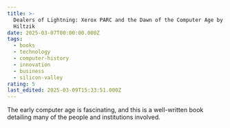 ```yaml
---
title: >-
  Dealers of Lightning: Xerox PARC and the Dawn of the Computer Age by Michael
  Hiltzik
date: 2025-03-07T00:00:00.000Z
tags:
  - books
  - technology
  - computer-history
  - innovation
  - business
  - silicon-valley
rating: 5
last_edited: 2025-03-09T15:33:51.000Z
---
```

The early computer age is fascinating, and this is a well-written book detailing many of the people and institutions involved.
